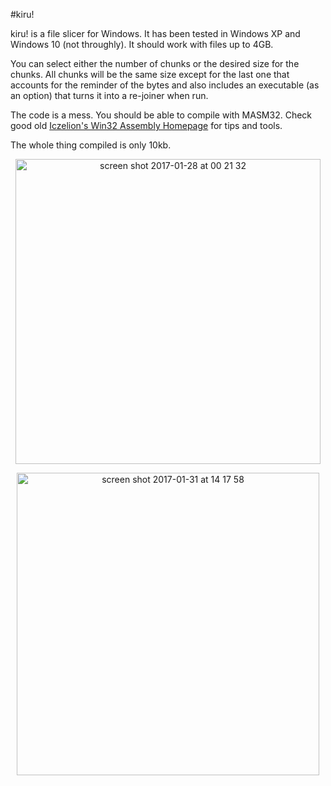 #kiru!

kiru! is a file slicer for Windows. It has been tested in Windows XP and Windows 10 (not throughly). It should work with files up to 4GB.

You can select either the number of chunks or the desired size for the chunks. All chunks will be the same size except for the last one that accounts for the reminder of the bytes and also includes an executable (as an option) that turns it into a re-joiner when run.

The code is a mess. You should be able to compile with MASM32. Check good old [Iczelion's Win32 Assembly Homepage](http://win32assembly.programminghorizon.com/index.html)  for tips and tools.

The whole thing compiled is only 10kb.

<p align="center">
<img width="488" alt="screen shot 2017-01-28 at 00 21 32" src="https://cloud.githubusercontent.com/assets/10778057/22392336/d140d60a-e4ef-11e6-8be8-cf7fb2c12bdb.png">
</p>

<p align="center">
<img width="484" alt="screen shot 2017-01-31 at 14 17 58" src="https://cloud.githubusercontent.com/assets/10778057/22468420/1cff6476-e7c0-11e6-85e0-a7e681459e5d.png">
</p>




